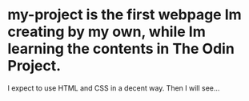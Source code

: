 # my-project is the first webpage Im creating by my own, while Im learning the contents in The Odin Project.
I expect to use HTML and CSS in a decent way. Then I will see...
